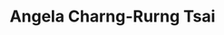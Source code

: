 ---
layout: people
hidden: true
title: Angela Charng-Rurng Tsai
name: Angela Charng-Rurng Tsai
student_id: r99922050
status: graduated
program: Master student
entry_year: 2010
exit_year: 2012
link: false
external_url: 
image: /people/images/Angela_Charng-Rurng_Tsai.jpg
research_interests: 
brief: 
---